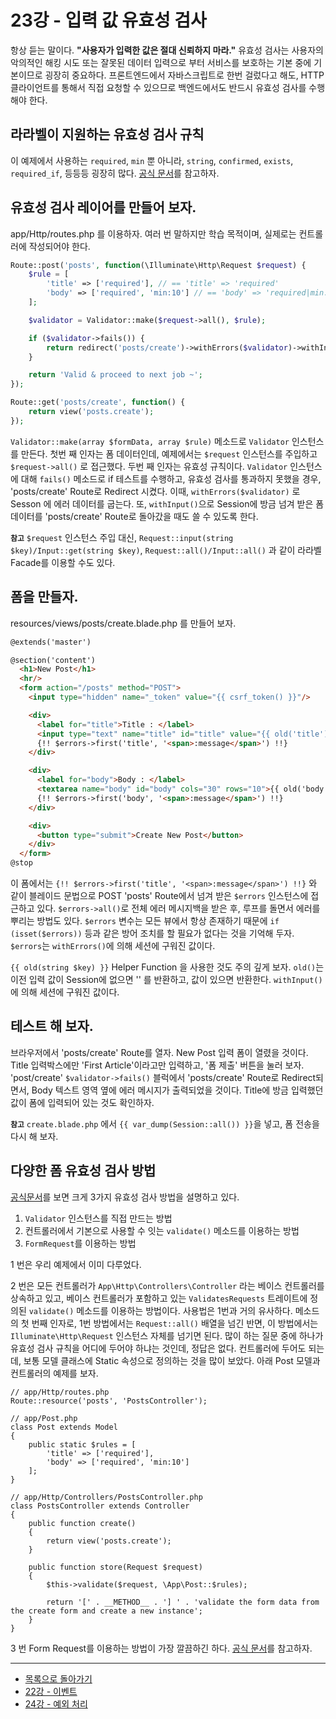 # 23강 - 입력 값 유효성 검사

항상 듣는 말이다. **"사용자가 입력한 값은 절대 신뢰하지 마라."** 유효성 검사는 사용자의 악의적인 해킹 시도 또는 잘못된 데이터 입력으로 부터 서비스를 보호하는 기본 중에 기본이므로 굉장히 중요하다. 프론트엔드에서 자바스크립트로 한번 걸렀다고 해도, HTTP 클라이언트를 통해서 직접 요청할 수 있으므로 백엔드에서도 반드시 유효성 검사를 수행해야 한다.
 
## 라라벨이 지원하는 유효성 검사 규칙

이 예제에서 사용하는 `required`, `min` 뿐 아니라, `string`, `confirmed`, `exists`, `required_if`, 등등등 굉장히 많다. [공식 문서](http://laravel.com/docs/validation#available-validation-rules)를 참고하자.

## 유효성 검사 레이어를 만들어 보자.

app/Http/routes.php 를 이용하자. 여러 번 말하지만 학습 목적이며, 실제로는 컨트롤러에 작성되어야 한다.

```php
Route::post('posts', function(\Illuminate\Http\Request $request) {
    $rule = [
        'title' => ['required'], // == 'title' => 'required'
        'body' => ['required', 'min:10'] // == 'body' => 'required|min:10'
    ];

    $validator = Validator::make($request->all(), $rule);

    if ($validator->fails()) {
        return redirect('posts/create')->withErrors($validator)->withInput();
    }

    return 'Valid & proceed to next job ~';
});

Route::get('posts/create', function() {
    return view('posts.create');
});
```

`Validator::make(array $formData, array $rule)` 메소드로 `Validator` 인스턴스를 만든다. 첫번 째 인자는 폼 데이터인데, 예제에서는 `$request` 인스턴스를 주입하고 `$request->all()` 로 접근했다. 두번 째 인자는 유효성 규칙이다. `Validator` 인스턴스에 대해 `fails()` 메소드로 if 테스트를 수행하고, 유효성 검사를 통과하지 못했을 경우, 'posts/create' Route로 Redirect 시켰다. 이때, `withErrors($validator)` 로 Sesson 에 에러 데이터를 굽는다. 또, `withInput()`으로 Session에 방금 넘겨 받은 폼 데이터를 'posts/create' Route로 돌아갔을 때도 쓸 수 있도록 한다.

**`참고`** `$request` 인스턴스 주입 대신, `Request::input(string $key)/Input::get(string $key)`, `Request::all()/Input::all()` 과 같이 라라벨 Facade를 이용할 수도 있다. 

## 폼을 만들자.

resources/views/posts/create.blade.php 를 만들어 보자.

```html
@extends('master')

@section('content')
  <h1>New Post</h1>
  <hr/>
  <form action="/posts" method="POST">
    <input type="hidden" name="_token" value="{{ csrf_token() }}"/>

    <div>
      <label for="title">Title : </label>
      <input type="text" name="title" id="title" value="{{ old('title') }}"/>
      {!! $errors->first('title', '<span>:message</span>') !!}
    </div>

    <div>
      <label for="body">Body : </label>
      <textarea name="body" id="body" cols="30" rows="10">{{ old('body') }}</textarea>
      {!! $errors->first('body', '<span>:message</span>') !!}
    </div>

    <div>
      <button type="submit">Create New Post</button>
    </div>
  </form>
@stop
```

이 폼에서는 `{!! $errors->first('title', '<span>:message</span>') !!}` 와 같이 블레이드 문법으로 POST 'posts' Route에서 넘겨 받은 `$errors` 인스턴스에 접근하고 있다. `$errors->all()`로 전체 에러 메시지백을 받은 후, 루프를 돌면서 에러를 뿌리는 방법도 있다. `$errors` 변수는 모든 뷰에서 항상 존재하기 때문에 `if (isset($errors))` 등과 같은 방어 조치를 할 필요가 없다는 것을 기억해 두자. `$errors`는 `withErrors()`에 의해 세션에 구워진 값이다.

`{{ old(string $key) }}` Helper Function 을 사용한 것도 주의 깊게 보자. `old()`는 이전 입력 값이 Session에 없으면 '' 를 반환하고, 값이 있으면 반환한다. `withInput()`에 의해 세션에 구워진 값이다.

## 테스트 해 보자.

브라우저에서 'posts/create' Route를 열자. New Post 입력 폼이 열렸을 것이다. Title 입력박스에만 'First Article'이라고만 입력하고, '폼 제출' 버튼을 눌러 보자. 'post/create' `$validator->fails()` 블럭에서 'posts/create' Route로 Redirect되면서, Body 텍스트 영역 옆에 에러 메시지가 출력되었을 것이다. Title에 방금 입력했던 값이 폼에 입력되어 있는 것도 확인하자.

**`참고`** `create.blade.php` 에서 `{{ var_dump(Session::all()) }}`을 넣고, 폼 전송을 다시 해 보자.

## 다양한 폼 유효성 검사 방법

[공식문서](http://laravel.com/docs/validation)를 보면 크게 3가지 유효성 검사 방법을 설명하고 있다.
 
1. `Validator` 인스턴스를 직접 만드는 방법
2. 컨트롤러에서 기본으로 사용할 수 잇는 `validate()` 메소드를 이용하는 방법
3. `FormRequest`를 이용하는 방법

1 번은 우리 예제에서 이미 다루었다.

2 번은 모든 컨트롤러가 `App\Http\Controllers\Controller` 라는 베이스 컨트롤러를 상속하고 있고, 베이스 컨트롤러가 포함하고 있는 `ValidatesRequests` 트레이트에 정의된 `validate()` 메소드를 이용하는 방법이다. 사용법은 1번과 거의 유사하다. 메소드의 첫 번째 인자로, 1번 방법에서는 `Request::all()` 배열을 넘긴 반면, 이 방법에서는 `Illuminate\Http\Request` 인스턴스 자체를 넘기면 된다. 많이 하는 질문 중에 하나가 유효성 검사 규칙을 어디에 두어야 하냐는 것인데, 정답은 없다. 컨트롤러에 두어도 되는데, 보통 모델 클래스에 Static 속성으로 정의하는 것을 많이 보았다. 아래 Post 모델과 컨트롤러의 예제를 보자.
 
```
// app/Http/routes.php
Route::resource('posts', 'PostsController');

// app/Post.php
class Post extends Model
{
    public static $rules = [
        'title' => ['required'],
        'body' => ['required', 'min:10']
    ];
}

// app/Http/Controllers/PostsController.php
class PostsController extends Controller
{
    public function create()
    {
        return view('posts.create');
    }

    public function store(Request $request)
    {
        $this->validate($request, \App\Post::$rules);

        return '[' . __METHOD__ . '] ' . 'validate the form data from the create form and create a new instance';
    }
}
```

3 번 Form Request를 이용하는 방법이 가장 깔끔하긴 하다. [공식 문서](http://laravel.com/docs/validation#form-request-validation)를 참고하자.
<!--@start-->
---

- [목록으로 돌아가기](../readme.md)
- [22강 - 이벤트](22-events.md)
- [24강 - 예외 처리](24-exception-handling.md)
<!--@end-->
